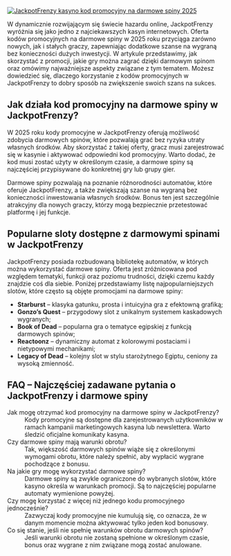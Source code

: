 [![JackpotFrenzy kasyno kod promocyjny na darmowe spiny 2025](https://123-caf.pages.dev/gitsignup.png)](https://vrmoo.ru/Bt82HjjY)

<div>   <p>W dynamicznie rozwijającym się świecie hazardu online, JackpotFrenzy wyróżnia się jako jedno z najciekawszych kasyn internetowych. Oferta kodów promocyjnych na darmowe spiny w 2025 roku przyciąga zarówno nowych, jak i stałych graczy, zapewniając dodatkowe szanse na wygraną bez konieczności dużych inwestycji. W artykule przedstawimy, jak skorzystać z promocji, jakie gry można zagrać dzięki darmowym spinom oraz omówimy najważniejsze aspekty związane z tym tematem. Możesz dowiedzieć się, dlaczego korzystanie z kodów promocyjnych w JackpotFrenzy to dobry sposób na zwiększenie swoich szans na sukces.</p>    <h2>Jak działa kod promocyjny na darmowe spiny w JackpotFrenzy?</h2>   <p>W 2025 roku kody promocyjne w JackpotFrenzy oferują możliwość zdobycia darmowych spinów, które pozwalają grać bez ryzyka utraty własnych środków. Aby skorzystać z takiej oferty, gracz musi zarejestrować się w kasynie i aktywować odpowiedni kod promocyjny. Warto dodać, że kod musi zostać użyty w określonym czasie, a darmowe spiny są najczęściej przypisywane do konkretnej gry lub grupy gier.</p>   <p>Darmowe spiny pozwalają na poznanie różnorodności automatów, które oferuje JackpotFrenzy, a także zwiększają szanse na wygraną bez konieczności inwestowania własnych środków. Bonus ten jest szczególnie atrakcyjny dla nowych graczy, którzy mogą bezpiecznie przetestować platformę i jej funkcje.</p>    <h2>Popularne sloty dostępne z darmowymi spinami w JackpotFrenzy</h2>   <p>JackpotFrenzy posiada rozbudowaną bibliotekę automatów, w których można wykorzystać darmowe spiny. Oferta jest zróżnicowana pod względem tematyki, funkcji oraz poziomu trudności, dzięki czemu każdy znajdzie coś dla siebie. Poniżej przedstawiamy listę najpopularniejszych slotów, które często są objęte promocjami na darmowe spiny:</p>    <ul>     <li><strong>Starburst</strong> – klasyka gatunku, prosta i intuicyjna gra z efektowną grafiką;</li>     <li><strong>Gonzo’s Quest</strong> – przygodowy slot z unikalnym systemem kaskadowych wygranych;</li>     <li><strong>Book of Dead</strong> – popularna gra o tematyce egipskiej z funkcją darmowych spinów;</li>     <li><strong>Reactoonz</strong> – dynamiczny automat z kolorowymi postaciami i nietypowymi mechanikami;</li>     <li><strong>Legacy of Dead</strong> – kolejny slot w stylu starożytnego Egiptu, ceniony za wysoką zmienność.</li>   </ul>    <h2>FAQ – Najczęściej zadawane pytania o JackpotFrenzy i darmowe spiny</h2>   <dl>     <dt>Jak mogę otrzymać kod promocyjny na darmowe spiny w JackpotFrenzy?</dt>     <dd>Kody promocyjne są dostępne dla zarejestrowanych użytkowników w ramach kampanii marketingowych kasyna lub newslettera. Warto śledzić oficjalne komunikaty kasyna.</dd>      <dt>Czy darmowe spiny mają warunki obrotu?</dt>     <dd>Tak, większość darmowych spinów wiąże się z określonymi wymogami obrotu, które należy spełnić, aby wypłacić wygrane pochodzące z bonusu.</dd>      <dt>Na jakie gry mogę wykorzystać darmowe spiny?</dt>     <dd>Darmowe spiny są zwykle ograniczone do wybranych slotów, które kasyno określa w warunkach promocji. Są to najczęściej popularne automaty wymienione powyżej.</dd>      <dt>Czy mogę korzystać z więcej niż jednego kodu promocyjnego jednocześnie?</dt>     <dd>Zazwyczaj kody promocyjne nie kumulują się, co oznacza, że w danym momencie można aktywować tylko jeden kod bonusowy.</dd>      <dt>Co się stanie, jeśli nie spełnię warunków obrotu darmowych spinów?</dt>     <dd>Jeśli warunki obrotu nie zostaną spełnione w określonym czasie, bonus oraz wygrane z nim związane mogą zostać anulowane.</dd>   </dl> </div>
